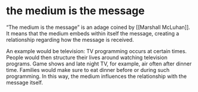 # the medium is the message

&ldquo;The medium is the message&rdquo; is an adage coined by [[Marshall McLuhan]]. It means that the medium embeds within itself the message, creating a relationship regarding how the message is received.

An example would be television: TV programming occurs at certain times. People would then structure their lives around watching television programs. Game shows and late night TV, for example, air often after dinner time. Families would make sure to eat dinner before or during such programming. In this way, the medium influences the relationship with the message itself.

